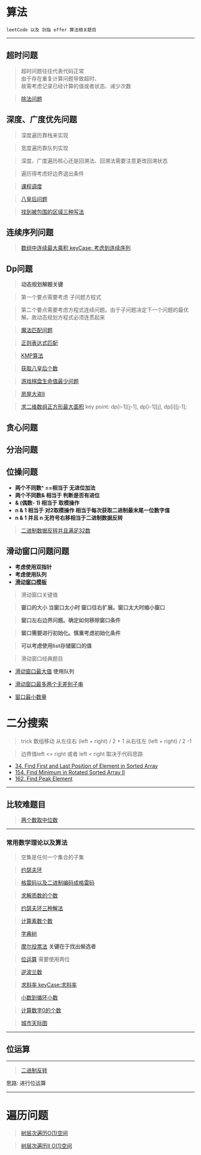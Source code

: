 # 算法
    leetCode 以及 剑指 offer 算法相关题目
    
-----------

## 超时问题
> 超时问题往往代表代码正常    
由于存在重复计算问题导致超时、    
故需考虑记录已经计算的值或者状态、减少次数

> [除法问题](https://leetcode.com/problems/divide-two-integers/)
 
## 深度、广度优先问题
> 深度遍历靠栈来实现

> 宽度遍历靠队列实现

> 深度、广度遍历核心还是回溯法、回溯法需要注意更改回溯状态

> 遍历得考虑好边界退出条件

> [课程调度]()

> [八皇后问题](https://leetcode.com/problems/n-queens/)

> [找到被包围的区域三种写法](https://leetcode.com/problems/surrounded-regions/)


## 连续序列问题
> [数组中连续最大乘积 keyCase: 考虑到连续序列](https://leetcode.com/problems/maximum-product-subarray/)

## Dp问题
>**动态规划解题关键**

> 第一个要点需要考虑 子问题方程式

> 第二个要点需要考虑方程式连续问题。由于子问题决定下一个问题的最优解。故动态规划方程式必须连贯起来

> [魔法匹配问题](https://www.cnblogs.com/grandyang/p/4401196.html
)

> [正则表达式匹配](https://leetcode.com/problems/regular-expression-matching/discuss/5651/Easy-DP-Java-Solution-with-detailed-Explanation)

> [KMP算法](https://leetcode.com/problems/implement-strstr/discuss/12956/C%2B%2B-Brute-Force-and-KMP)

> [获取八皇后个数](https://leetcode.com/problems/n-queens-ii/)

> [游戏棋盘生命值最少问题](https://leetcode.com/submissions/detail/226063539/)

> [房屋大盗II](https://leetcode.com/problems/house-robber-ii/)

> [求二维数组正方形最大面积](https://leetcode.com/problems/maximal-square/)
key point: dp[i-1][j-1], dp[i-1][j], dp[i][j-1];




## 贪心问题


## 分治问题

## 位操问题
    
* **两个不同数^ ==相当于 无进位加法**
* **两个不同数& 相当于 判断是否有进位**
* **& (偶数- 1) 相当于 取模操作**
* **n & 1 相当于 对2取模操作 相当于每次获取二进制最末尾一位数字值**
* **n & 1 并且 n 无符号右移相当于二进制数据反转**
> [二进制数据反转并且满足32数](https://leetcode.com/problems/reverse-bits/)



## 滑动窗口问题问题

* **考虑使用双指针**
* **考虑使用队列**
* **[滑动窗口模板](https://leetcode.com/problems/minimum-window-substring/discuss/26808/Here-is-a-10-line-template-that-can-solve-most-'substring'-problems)**

> 滑动窗口关键值

> **窗口的大小 当窗口太小时 窗口往右扩展。窗口太大时缩小窗口**

> **窗口左右边界问题。确定如何移除窗口条件**

> **窗口需要进行初始化。慎重考虑初始化条件**

> **可以考虑使用list存储窗口的值**

> 滑动窗口经典题目  

* [滑动窗口最大值](https://www.nowcoder.com/practice/1624bc35a45c42c0bc17d17fa0cba788?tpId=13&tqId=11217&rp=1&ru=%2Fta%2Fcoding-interviews&qru=%2Fta%2Fcoding-interviews%2Fquestion-ranking&tPage=4) 使用队列    

* [滑动窗口最多两个无差别子串](http://www.cnblogs.com/grandyang/p/5185561.html)

* [窗口最小数量](https://leetcode.com/problems/minimum-size-subarray-sum/)


# 二分搜索
> trick 数组移动
> 从左往右 (left + right) / 2 + 1
> 从右往左 (left + right) / 2 -1

> 边界值left <= right 或者 left < right 取决于代码思路

* [34. Find First and Last Position of Element in Sorted Array](https://leetcode.com/problems/find-first-and-last-position-of-element-in-sorted-array/)
* [154. Find Minimum in Rotated Sorted Array II](https://leetcode.com/problems/find-minimum-in-rotated-sorted-array-ii/)
* [162. Find Peak Element](https://leetcode.com/problems/find-peak-element/)




----

## 比较难题目
> [两个数取中位数](https://leetcode.com/problems/median-of-two-sorted-arrays/)


-----
### 常用数学理论以及算法

> 空集是任何一个集合的子集

> [约瑟夫环](https://www.nowcoder.com/practice/f78a359491e64a50bce2d89cff857eb6?tpId=13&tqId=11199&rp=1&ru=%2Fta%2Fcoding-interviews&qru=%2Fta%2Fcoding-interviews%2Fquestion-ranking&tPage=3)

> [格雷码以及二进制编码成格雷码](https://baike.baidu.com/item/%E6%A0%BC%E9%9B%B7%E7%A0%81/6510858?fr=aladdin)

> [求解质数的个数](https://leetcode.com/submissions/detail/121785675/)

> [约瑟夫环三种解法](https://blog.csdn.net/weixin_38214171/article/details/80352921)

> [计算素数个数](https://leetcode.com/problems/count-primes/)

> [字典树](https://leetcode.com/submissions/detail/226455100/)

> [摩尔投票法](https://www.jianshu.com/p/c19bb428f57a) **关键在于找出候选者**

> [位运算](https://leetcode.com/problems/single-number-ii/) 需要使用两位

> [逆波兰数](https://leetcode.com/problems/reverse-words-in-a-string/)

> [求斜率 keyCase:求斜率](https://leetcode.com/submissions/detail/186532613/)

> [小数到循环小数](https://leetcode.com/problems/fraction-to-recurring-decimal/)

> [计算数字0的个数](https://leetcode.com/problems/factorial-trailing-zeroes/)

> [城市天际图](https://leetcode.com/problems/the-skyline-problem/)

----
## 位运算
------

> [二进制反转](https://leetcode.com/problems/reverse-bits/)

思路: 进行位运算

---
# 遍历问题

> [树层次遍历O(1)空间](https://leetcode.com/problems/populating-next-right-pointers-in-each-node/)

> [树层次遍历II O(1)空间](https://leetcode.com/problems/populating-next-right-pointers-in-each-node-ii/)